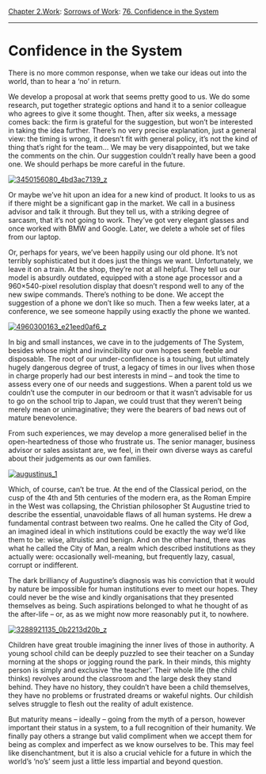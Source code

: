[Chapter 2.Work](https://www.theschooloflife.com/thebookoflife/category/work/): [Sorrows of Work](https://www.theschooloflife.com/thebookoflife/category/work/sorrows-of-work/): [76. Confidence in the System](https://www.theschooloflife.com/thebookoflife/confidence-in-the-system/)

* * *

# Confidence in the System

There is no more common response, when we take our ideas out into the world, than to hear a ‘no’ in return.

We develop a proposal at work that seems pretty good to us. We do some research, put together strategic options and hand it to a senior colleague who agrees to give it some thought. Then, after six weeks, a message comes back: the firm is grateful for the suggestion, but won’t be interested in taking the idea further. There’s no very precise explanation, just a general view: the timing is wrong, it doesn’t fit with general policy, it’s not the kind of thing that’s right for the team… We may be very disappointed, but we take the comments on the chin. Our suggestion couldn’t really have been a good one. We should perhaps be more careful in the future.

[![3450156080_4bd3ac7139_z](https://www.theschooloflife.com/thebookoflife/wp-content/uploads/2016/10/3450156080_4bd3ac7139_z.jpg)](http://www.thebookoflife.org/wp-content/uploads/2016/10/3450156080_4bd3ac7139_z.jpg)

Or maybe we’ve hit upon an idea for a new kind of product. It looks to us as if there might be a significant gap in the market. We call in a business advisor and talk it through. But they tell us, with a striking degree of sarcasm, that it’s not going to work. They’ve got very elegant glasses and once worked with BMW and Google. Later, we delete a whole set of files from our laptop.

Or, perhaps for years, we’ve been happily using our old phone. It’s not terribly sophisticated but it does just the things we want. Unfortunately, we leave it on a train. At the shop, they’re not at all helpful. They tell us our model is absurdly outdated, equipped with a stone age processor and a 960×540-pixel resolution display that doesn’t respond well to any of the new swipe commands. There’s nothing to be done. We accept the suggestion of a phone we don’t like so much. Then a few weeks later, at a conference, we see someone happily using exactly the phone we wanted.

[![4960300163_e21eed0af6_z](https://www.theschooloflife.com/thebookoflife/wp-content/uploads/2016/10/4960300163_e21eed0af6_z.jpg)](http://www.thebookoflife.org/wp-content/uploads/2016/10/4960300163_e21eed0af6_z.jpg)

In big and small instances, we cave in to the judgements of The System, besides whose might and invincibility our own hopes seem feeble and disposable. The root of our under-confidence is a touching, but ultimately hugely dangerous degree of trust, a legacy of times in our lives when those in charge properly had our best interests in mind – and took the time to assess every one of our needs and suggestions. When a parent told us we couldn’t use the computer in our bedroom or that it wasn’t advisable for us to go on the school trip to Japan, we could trust that they weren’t being merely mean or unimaginative; they were the bearers of bad news out of mature benevolence.

From such experiences, we may develop a more generalised belief in the open-heartedness of those who frustrate us. The senior manager, business advisor or sales assistant are, we feel, in their own diverse ways as careful about their judgements as our own families.

[![augustinus_1](https://www.theschooloflife.com/thebookoflife/wp-content/uploads/2016/10/Augustinus_1.jpg)](http://www.thebookoflife.org/wp-content/uploads/2016/10/Augustinus_1.jpg)

Which, of course, can’t be true. At the end of the Classical period, on the cusp of the 4th and 5th centuries of the modern era, as the Roman Empire in the West was collapsing, the Christian philosopher St Augustine tried to describe the essential, unavoidable flaws of all human systems. He drew a fundamental contrast between two realms. One he called the City of God, an imagined ideal in which institutions could be exactly the way we’d like them to be: wise, altruistic and benign. And on the other hand, there was what he called the City of Man, a realm which described institutions as they actually were: occasionally well-meaning, but frequently lazy, casual, corrupt or indifferent.

The dark brilliancy of Augustine’s diagnosis was his conviction that it would by nature be impossible for human institutions ever to meet our hopes. They could never be the wise and kindly organisations that they presented themselves as being. Such aspirations belonged to what he thought of as the after-life – or, as as we might now more reasonably put it, to nowhere.

[![3288921135_0b2213d20b_z](https://www.theschooloflife.com/thebookoflife/wp-content/uploads/2016/10/3288921135_0b2213d20b_z.jpg)](http://www.thebookoflife.org/wp-content/uploads/2016/10/3288921135_0b2213d20b_z.jpg)

Children have great trouble imagining the inner lives of those in authority. A young school child can be deeply puzzled to see their teacher on a Sunday morning at the shops or jogging round the park. In their minds, this mighty person is simply and exclusive ‘the teacher’. Their whole life (the child thinks) revolves around the classroom and the large desk they stand behind. They have no history, they couldn’t have been a child themselves, they have no problems or frustrated dreams or wakeful nights. Our childish selves struggle to flesh out the reality of adult existence.

But maturity means – ideally – going from the myth of a person, however important their status in a system, to a full recognition of their humanity. We finally pay others a strange but valid compliment when we accept them for being as complex and imperfect as we know ourselves to be. This may feel like disenchantment, but it is also a crucial vehicle for a future in which the world’s ‘no’s’ seem just a little less impartial and beyond question.
